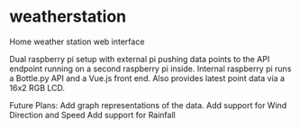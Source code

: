 # weatherstation
Home weather station web interface

Dual raspberry pi setup with external pi pushing data points to the API endpoint running on a second raspberry pi inside.
Internal raspberry pi runs a Bottle.py API and a Vue.js front end. Also provides latest point data via a 16x2 RGB LCD.

Future Plans:
Add graph representations of the data.
Add support for Wind Direction and Speed
Add support for Rainfall
